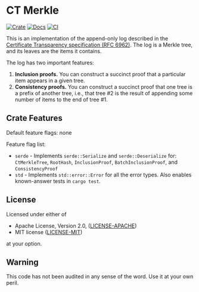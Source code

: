 CT Merkle
=========
[![Crate](https://img.shields.io/crates/v/ct-merkle.svg)](https://crates.io/crates/ct-merkle)
[![Docs](https://docs.rs/ct-merkle/badge.svg)](https://docs.rs/ct-merkle)
[![CI](https://github.com/rozbb/ct-merkle/workflows/CI/badge.svg)](https://github.com/rozbb/ct-merkle/actions)

This is an implementation of the append-only log described in the [Certificate Transparency specification (RFC 6962)](https://datatracker.ietf.org/doc/html/rfc6962). The log is a Merkle tree, and its leaves are the items it contains.

The log has two important features:

1. **Inclusion proofs.** You can construct a succinct proof that a particular item appears in a given tree.
2. **Consistency proofs.** You can construct a succinct proof that one tree is a prefix of another tree, i.e., that tree #2 is the result of appending some number of items to the end of tree #1.


Crate Features
--------------

Default feature flags: none

Feature flag list:

* `serde` - Implements `serde::Serialize` and `serde::Deserialize` for: `CtMerkleTree`, `RootHash`, `InclusionProof`, `BatchInclusionProof`, and `ConsistencyProof`
* `std` - Implements `std::error::Error` for all the error types. Also enables known-answer tests in `cargo test`.


License
-------

Licensed under either of

 * Apache License, Version 2.0, ([LICENSE-APACHE](LICENSE-APACHE))
 * MIT license ([LICENSE-MIT](LICENSE-MIT))

at your option.


Warning
-------

This code has not been audited in any sense of the word. Use it at your own peril.
